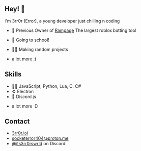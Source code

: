 ## Hey! 👋
I'm 3rr0r (Error), a young developer just chilling n coding

- 🦔 Previous Owner of [Rampage](https://github.com/Rampage-Software) The largest roblox botting tool

- 🏫 Going to school!

- 🧑‍💻 Making random projects

+ a lot more ;)

## Skills
- 👨‍💻 JavaScript, Python, Lua, C, C#
- ⚙️ Electron
- 💽 Discord.js
+ a lot more :D

## Contact
- [3rr0r.lol](https://3rr0r.lol)
- [socketerror404@proton.me](mailto:socketerror404@proton.me)
- [@its3rr0rswrld](./) on Discord
